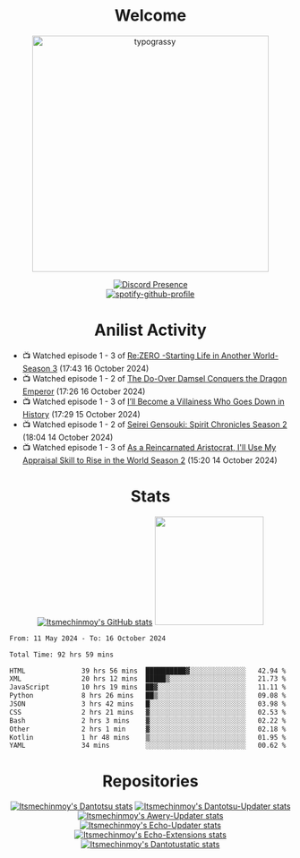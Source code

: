 <div align="center">

# Welcome
<a href="https://github.com/kawarimidoll/typograssy">
    <img alt="typograssy" src="https://typograssy.deno.dev/api?text=%E3%82%88%E3%81%86%E3%81%93%E3%81%9D%E3%81%BF%E3%81%AA%E3%81%95%E3%82%93%20-%20Itsmechinmoy--&&l0=none&l1=82d9d0&l2=027353&l3=038c4c&l4=01402e&bg=none&frame=none&speed=100&comment=" width="421.99">
</a>

[![Discord Presence](https://lanyard.cnrad.dev/api/523539866311720963?theme=dark&bg=Oe1116&animated=false&hideDiscrim=true&borderRadius=30px&hideActivity=whenNotUsed)](https://discord.com/users/523539866311720963)<br>
[![spotify-github-profile](https://spotify-github-profile.kittinanx.com/api/view?uid=31zczwoe3obxakjgkio7anubhkaq&cover_image=true&theme=novatorem&show_offline=true&background_color=121212&interchange=false&bar_color=53b14f&bar_color=ffffff&bar_color_cover=false)](https://spotify-github-profile.vercel.app/api/view?uid=31zczwoe3obxakjgkio7anubhkaq&redirect=true)
</div>

<div align="center">

# Anilist Activity
</div>
<!-- ANILIST_ACTIVITY:start -->

-   📺 Watched episode 1 - 3 of [Re:ZERO -Starting Life in Another World- Season 3](https://anilist.co/anime/163134) (17:43 16 October 2024)
-   📺 Watched episode 1 - 2 of [The Do-Over Damsel Conquers the Dragon Emperor](https://anilist.co/anime/164299) (17:26 16 October 2024)
-   📺 Watched episode 1 - 3 of [I’ll Become a Villainess Who Goes Down in History](https://anilist.co/anime/168139) (17:29 15 October 2024)
-   📺 Watched episode 1 - 2 of [Seirei Gensouki: Spirit Chronicles Season 2](https://anilist.co/anime/141182) (18:04 14 October 2024)
-   📺 Watched episode 1 - 3 of [As a Reincarnated Aristocrat, I'll Use My Appraisal Skill to Rise in the World Season 2](https://anilist.co/anime/178434) (15:20 14 October 2024)

<!-- ANILIST_ACTIVITY:end -->
<div align="center">
    
# Stats
[![Itsmechinmoy's GitHub stats](https://github-readme-stats.vercel.app/api?username=itsmechinmoy&show_icons=true&theme=algolia)](https://github.com/anuraghazra/github-readme-stats)
<img src="https://github-readme-stackoverflow.vercel.app/?userID=25004176&theme=dark" height="194"/>
</div>
<!--START_SECTION:waka-->

```txt
From: 11 May 2024 - To: 16 October 2024

Total Time: 92 hrs 59 mins

HTML              39 hrs 56 mins  ██████████▓░░░░░░░░░░░░░░   42.94 %
XML               20 hrs 12 mins  █████▒░░░░░░░░░░░░░░░░░░░   21.73 %
JavaScript        10 hrs 19 mins  ██▓░░░░░░░░░░░░░░░░░░░░░░   11.11 %
Python            8 hrs 26 mins   ██▒░░░░░░░░░░░░░░░░░░░░░░   09.08 %
JSON              3 hrs 42 mins   █░░░░░░░░░░░░░░░░░░░░░░░░   03.98 %
CSS               2 hrs 21 mins   ▓░░░░░░░░░░░░░░░░░░░░░░░░   02.53 %
Bash              2 hrs 3 mins    ▓░░░░░░░░░░░░░░░░░░░░░░░░   02.22 %
Other             2 hrs 1 min     ▓░░░░░░░░░░░░░░░░░░░░░░░░   02.18 %
Kotlin            1 hr 48 mins    ▒░░░░░░░░░░░░░░░░░░░░░░░░   01.95 %
YAML              34 mins         ░░░░░░░░░░░░░░░░░░░░░░░░░   00.62 %
```

<!--END_SECTION:waka-->
<div align="center">

# Repositories
[![Itsmechinmoy's Dantotsu stats](https://github-readme-stats.vercel.app/api/pin/?username=itsmechinmoy&repo=dantotsu&show_icons=true&theme=algolia&description_lines_count=1)](https://github.com/itsmechinmoy/dantotsu)
[![Itsmechinmoy's Dantotsu-Updater stats](https://github-readme-stats.vercel.app/api/pin/?username=itsmechinmoy&repo=dantotsu-updater&show_icons=true&theme=algolia&description_lines_count=1)](https://github.com/itsmechinmoy/dantotsu-updater)
[![Itsmechinmoy's Awery-Updater stats](https://github-readme-stats.vercel.app/api/pin/?username=itsmechinmoy&repo=awery-updater&show_icons=true&theme=algolia&description_lines_count=1)](https://github.com/itsmechinmoy/awery-updater)
[![Itsmechinmoy's Echo-Updater stats](https://github-readme-stats.vercel.app/api/pin/?username=itsmechinmoy&repo=echo-updater&show_icons=true&theme=algolia&description_lines_count=1)](https://github.com/itsmechinmoy/echo-updater)
[![Itsmechinmoy's Echo-Extensions stats](https://github-readme-stats.vercel.app/api/pin/?username=itsmechinmoy&repo=echo-extensions&show_icons=true&theme=algolia&description_lines_count=1)](https://github.com/itsmechinmoy/echo-extensions)
[![Itsmechinmoy's Dantotustatic stats](https://github-readme-stats.vercel.app/api/pin/?username=itsmechinmoy&repo=dantotustatic&show_icons=true&theme=algolia&description_lines_count=1)](https://github.com/itsmechinmoy/dantotustatic)
</div>

